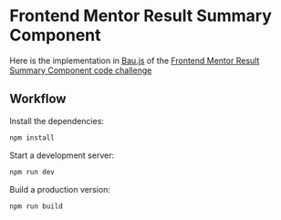 # Frontend Mentor Result Summary Component

Here is the implementation in [Bau.js](https://github.com/grucloud/bau) of the [Frontend Mentor Result Summary Component code challenge](https://www.frontendmentor.io/challenges/results-summary-component-CE_K6s0maV)

## Workflow

Install the dependencies:

```sh
npm install
```

Start a development server:

```sh
npm run dev
```

Build a production version:

```sh
npm run build
```
